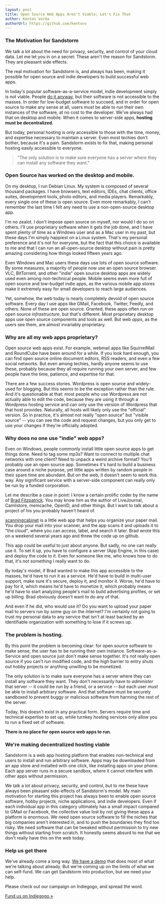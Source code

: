 ```yaml
---
layout: post
title: Open Source Web Apps Aren't Viable; Let's Fix That
author: Kenton Varda
authorUrl: https://github.com/kentonv
---
```


### The Motivation for Sandstorm

We talk a lot about the need for privacy, security, and control of your cloud data. Let me let you in on a secret: These aren't the reason for Sandstorm. They are pleasant side effects.

The real motivation for Sandstorm is, and always has been, making it possible for open source and indie developers to build successful web apps.

In today's popular software-as-a-service model, indie development simply is not viable. People [do it anyway](http://indiewebcamp.com/), but their software is not accessible to the masses. In order for low-budget software to succeed, and in order for open source to make any sense at all, users must be able to run their own instances of the software, at no cost to the developer. We've always had that on desktop and mobile. When it comes to server-side apps, **hosting must be decentralized**.

But today, personal hosting is only accessible to those with the time, money, and expertise necessary to maintain a server. Even most techies don't bother, because it's a pain. Sandstorm exists to fix that, making personal hosting easily accessible to everyone.

<blockquote>"The only solution is to make sure everyone has a server where they can install any software they want."</blockquote>

### Open Source has worked on the desktop and mobile.

On my desktop, I run Debian Linux. My system is composed of several thousand packages. I have browsers, text editors, IDEs, chat clients, office suites, development tools, photo editors, and media players. Remarkably, every single one of these is open source. Even more remarkably, I can't remember the last time I felt any need to use a non-open-source desktop app.

I'm no zealot. I don't impose open source on myself, nor would I do so on others. I'll use proprietary software when it gets the job done, and I have spent plenty of time as a Windows user and as a Mac user in my past, but these days I'm simply happiest on a Linux system. That's my personal preference and it's not for everyone, but the fact that this choice is available to me and that I can run an all-open-source desktop without pain is pretty amazing considering how things looked fifteen years ago.

Even Windows and Mac users these days use lots of open source software. By some measures, a majority of people now use an open source browser. VLC, BitTorrent, and other "indie" open source desktop apps are widely used even among non-technical people. Mobile seems even more full of open source and low-budget indie apps, as the various mobile app stores make it extremely easy for small developers to reach large audiences.

Yet, somehow, the web today is nearly completely devoid of open source software. Every day I use apps like GMail, Facebook, Twitter, Feedly, and others. None of these are open source. Granted, these apps often run on open source _infrastructure_, but that's different. Most proprietary desktop apps use open source components and tools as well. But web _apps_, as the users see them, are almost invariably proprietary.

### Why are all my web apps proprietary?

Open source web apps exist. For example, webmail apps like SquirrelMail and RoundCube have been around for a while. If you look hard enough, you can find open source online document editors, RSS readers, and even a few social networks. But even among techies, hardly anyone seems to use these, probably because they all require running your own server, and few people have the time, patience, and expertise for that.

There are a few success stories. Wordpress is open source and widely-used for blogging. But this seems to be the exception rather than the rule. And it's questionable at that: most people who use Wordpress are not actually able to edit the code, because they are using it through a Wordpress hosting service and can only use the version of Wordpress that that host provides. Naturally, all hosts will likely only use the "official" version. So in practice, it's almost not really "open source" but "visible source" -- you can see the code and request changes, but you only get to use your changes if they're officially adopted.

### Why does no one use "indie" web apps?

Even on Windows, people commonly install little open source apps to get things done. Need to tag some mp3s? Want to connect to multiple chat networks with one client? Need to unpack a weird archive format? You'll probably use an open source app. Sometimes it's hard to build a business case around a niche purpose, yet little apps written by random people in their spare time are abundant. But on the web, it doesn't seem to work this way. Any significant service with a server-side component can really only be run by a funded corporation.

Let me describe a case in point: I know a certain prolific coder by the name of [Brad Fitzpatrick](http://en.wikipedia.org/wiki/Brad_Fitzpatrick). You may know him as the author of LiveJournal, Camlistore, memcache, OpenID, and other things. But I want to talk about a project of his you probably haven't heard of.

[scanningcabinet](https://github.com/bradfitz/scanningcabinet) is a little web app that helps you organize your paper mail. You drop your mail into your scanner, and the app scans it and uploads it to "the cloud", where you can access, label, and search it later. Brad wrote this on a weekend several years ago and threw the code up on github.

This app could be useful to just about anyone. But sadly, no one can really use it. To set it up, you have to configure a server (App Engine, in this case) and deploy the code to it. Even for someone like me, who knows how to do that, it's not something I really want to do.

By today's model, if Brad wanted to make this app accessible to the masses, he'd have to run it as a service. He'd have to build in multi-user support, make sure it's secure, deploy it, and monitor it. Worse, he'd have to pay for it, which means he'd have to monetize it, which probably means he'd have to start analyzing people's mail to build advertising profiles, or set up billing. Brad obviously doesn't want to do any of that.

And even if he did, who would use it? Do you want to upload your paper mail to servers run by some guy on the internet? I'm certainly not going to trust my personal data to any service that isn't at least backed by an identifiable organization with something to lose if it screws up.

### The problem is hosting.

By this point the problem is becoming clear: for open source software to make sense, the user has to be running their own instance. Software-as-a-Service and open source just don't make sense together. It's not really open source if you can't run modified code, and the high barrier to entry shuts out hobby projects or anything unwilling to be monetized.

The only solution is to make sure everyone has a server where they can install any software they want. They don't necessarily have to _administer_ that server -- it could be run by a friend, or a service -- but each user _must_ be able to install arbitrary software. And that software must be securely sandboxed to prevent buggy or malicious software from harming the rest of the server.

Today, this doesn't exist in any practical form. Servers require time and technical expertise to set up, while turnkey hosting services only allow you to run a fixed set of software.

**There is no place for open source web apps to run.**

### We're making decentralized hosting viable

Sandstorm is a web app hosting platform that enables non-technical end users to install and run arbitrary software. Apps may be downloaded from an app store and installed with one click, like installing apps on your phone. Each app server runs in a secure sandbox, where it cannot interfere with other apps without permission.

We talk a lot about privacy, security, and control, but to me these have always been pleasant side-effects of Sandstorm's model. My main motivation for starting this project has always been to enable open source software, hobby projects, niche applications, and indie developers. Even if each individual app in this category ultimately has a small impact compared to GMail or Facebook, the collective value lost by not giving these apps a platform is enormous. We need open source software to fill the niches that big companies aren't interested in, and to push the boundaries they find too risky. We need software that can be tweaked without permission to try new things without starting from scratch. It honestly seems absurd to me that we don't really have this on the web today.

### Help us get there

We've already come a long way. [We have a demo](https://demo.sandstorm.io/demo) that does most of what we're talking about already. But we're coming up on the limits of what we can self-fund. We can get Sandstorm into production, but we need your help.

Please check out our campaign on Indiegogo, and spread the word.

<a class="crowdfunding" href="http://igg.me/at/sandstorm">Fund us on Indiegogo &#187;</a>
